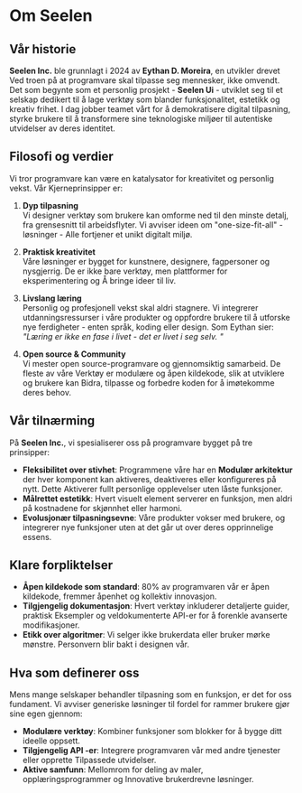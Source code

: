 # Om Seelen

## Vår historie

**Seelen Inc.** ble grunnlagt i 2024 av **Eythan D. Moreira**, en utvikler drevet
 Ved troen på at programvare skal tilpasse seg mennesker, ikke omvendt.
 Det som begynte som et personlig prosjekt - **Seelen Ui** - utviklet seg til et selskap
 dedikert til å lage verktøy som blander funksjonalitet, estetikk og kreativ
 frihet. I dag jobber teamet vårt for å demokratisere digital tilpasning, styrke
 brukere til å transformere sine teknologiske miljøer til autentiske utvidelser av
 deres identitet.

## Filosofi og verdier

Vi tror programvare kan være en katalysator for kreativitet og personlig vekst. Vår
 Kjerneprinsipper er:

1.  **Dyp tilpasning**\
    Vi designer verktøy som brukere kan omforme ned til den minste detalj, fra
     grensesnitt til arbeidsflyter. Vi avviser ideen om "one-size-fit-all" -løsninger
     \- Alle fortjener et unikt digitalt miljø.

2.  **Praktisk kreativitet**\
    Våre løsninger er bygget for kunstnere, designere, fagpersoner og
     nysgjerrig. De er ikke bare verktøy, men plattformer for eksperimentering og
     Å bringe ideer til liv.

3.  **Livslang læring**\
    Personlig og profesjonell vekst skal aldri stagnere. Vi integrerer
     utdanningsressurser i våre produkter og oppfordre brukere til å utforske nye
     ferdigheter - enten språk, koding eller design. Som Eythan sier: *"Læring
     er ikke en fase i livet - det er livet i seg selv. "*

4.  **Open source & Community**\
    Vi mester open source-programvare og gjennomsiktig samarbeid. De fleste av våre
     Verktøy er modulære og åpen kildekode, slik at utviklere og brukere kan
     Bidra, tilpasse og forbedre koden for å imøtekomme deres behov.

## Vår tilnærming

På **Seelen Inc.**, vi spesialiserer oss på programvare bygget på tre prinsipper:

*   **Fleksibilitet over stivhet**: Programmene våre har en **Modulær arkitektur**
    der hver komponent kan aktiveres, deaktiveres eller konfigureres på nytt. Dette
     Aktiverer fullt personlige opplevelser uten låste funksjoner.
*   **Målrettet estetikk**: Hvert visuelt element serverer en funksjon, men aldri på
     kostnadene for skjønnhet eller harmoni.
*   **Evolusjonær tilpasningsevne**: Våre produkter vokser med brukere, og integrerer nye
     funksjoner uten at det går ut over deres opprinnelige essens.

## Klare forpliktelser

*   **Åpen kildekode som standard**: 80% av programvaren vår er åpen kildekode, fremmer
     åpenhet og kollektiv innovasjon.
*   **Tilgjengelig dokumentasjon**: Hvert verktøy inkluderer detaljerte guider, praktisk
     Eksempler og veldokumenterte API-er for å forenkle avanserte modifikasjoner.
*   **Etikk over algoritmer**: Vi selger ikke brukerdata eller bruker mørke mønstre.
     Personvern blir bakt i designen vår.

## Hva som definerer oss

Mens mange selskaper behandler tilpasning som en funksjon, er det for oss
 fundament. Vi avviser generiske løsninger til fordel for rammer brukere gjør sine
 egen gjennom:

*   **Modulære verktøy**: Kombiner funksjoner som blokker for å bygge ditt ideelle oppsett.
*   **Tilgjengelig API -er**: Integrere programvaren vår med andre tjenester eller opprette
     Tilpassede utvidelser.
*   **Aktive samfunn**: Mellomrom for deling av maler, opplæringsprogrammer og
     Innovative brukerdrevne løsninger.
